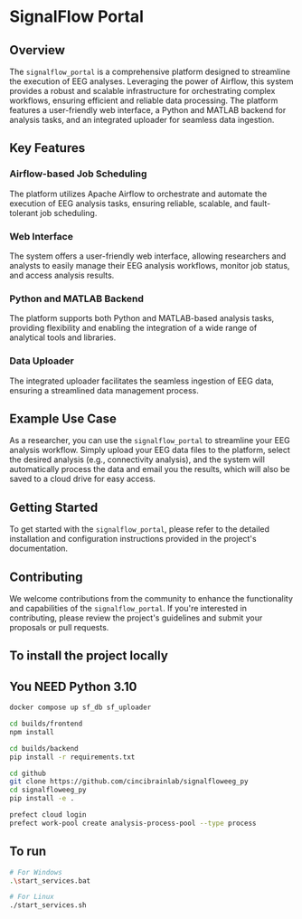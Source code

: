 # SignalFlow Portal

## Overview
The `signalflow_portal` is a comprehensive platform designed to streamline the execution of EEG analyses. Leveraging the power of Airflow, this system provides a robust and scalable infrastructure for orchestrating complex workflows, ensuring efficient and reliable data processing. The platform features a user-friendly web interface, a Python and MATLAB backend for analysis tasks, and an integrated uploader for seamless data ingestion.

## Key Features

<div class="feature">
  <h3>Airflow-based Job Scheduling</h3>
  <p>The platform utilizes Apache Airflow to orchestrate and automate the execution of EEG analysis tasks, ensuring reliable, scalable, and fault-tolerant job scheduling.</p>
</div>

<div class="feature">
  <h3>Web Interface</h3>
  <p>The system offers a user-friendly web interface, allowing researchers and analysts to easily manage their EEG analysis workflows, monitor job status, and access analysis results.</p>
</div>

<div class="feature">
  <h3>Python and MATLAB Backend</h3>
  <p>The platform supports both Python and MATLAB-based analysis tasks, providing flexibility and enabling the integration of a wide range of analytical tools and libraries.</p>
</div>

<div class="feature">
  <h3>Data Uploader</h3>
  <p>The integrated uploader facilitates the seamless ingestion of EEG data, ensuring a streamlined data management process.</p>
</div>

## Example Use Case
As a researcher, you can use the `signalflow_portal` to streamline your EEG analysis workflow. Simply upload your EEG data files to the platform, select the desired analysis (e.g., connectivity analysis), and the system will automatically process the data and email you the results, which will also be saved to a cloud drive for easy access.

## Getting Started
To get started with the `signalflow_portal`, please refer to the detailed installation and configuration instructions provided in the project's documentation.

## Contributing
We welcome contributions from the community to enhance the functionality and capabilities of the `signalflow_portal`. If you're interested in contributing, please review the project's guidelines and submit your proposals or pull requests.

## To install the project locally

## You NEED Python 3.10
```bash
docker compose up sf_db sf_uploader

cd builds/frontend
npm install

cd builds/backend
pip install -r requirements.txt

cd github
git clone https://github.com/cincibrainlab/signalfloweeg_py
cd signalfloweeg_py
pip install -e .

prefect cloud login
prefect work-pool create analysis-process-pool --type process
```

## To run
```bash
# For Windows
.\start_services.bat

# For Linux
./start_services.sh

```

